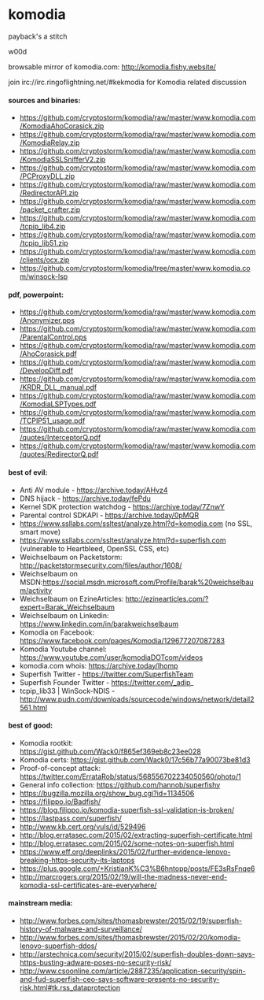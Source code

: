 # komodia
payback's a stitch

w00d

browsable mirror of komodia.com: http://komodia.fishy.website/

join irc://irc.ringoflightning.net/#kekmodia for Komodia related discussion

#### sources and binaries:

* https://github.com/cryptostorm/komodia/raw/master/www.komodia.com/KomodiaAhoCorasick.zip
* https://github.com/cryptostorm/komodia/raw/master/www.komodia.com/KomodiaRelay.zip
* https://github.com/cryptostorm/komodia/raw/master/www.komodia.com/KomodiaSSLSnifferV2.zip
* https://github.com/cryptostorm/komodia/raw/master/www.komodia.com/PCProxyDLL.zip
* https://github.com/cryptostorm/komodia/raw/master/www.komodia.com/RedirectorAPI.zip
* https://github.com/cryptostorm/komodia/raw/master/www.komodia.com/packet_crafter.zip
* https://github.com/cryptostorm/komodia/raw/master/www.komodia.com/tcpip_lib4.zip
* https://github.com/cryptostorm/komodia/raw/master/www.komodia.com/tcpip_lib51.zip
* https://github.com/cryptostorm/komodia/raw/master/www.komodia.com/clients/ocx.zip
* https://github.com/cryptostorm/komodia/tree/master/www.komodia.com/winsock-lsp

#### pdf, powerpoint:

* https://github.com/cryptostorm/komodia/raw/master/www.komodia.com/Anonymizer.pps
* https://github.com/cryptostorm/komodia/raw/master/www.komodia.com/ParentalControl.pps
* https://github.com/cryptostorm/komodia/raw/master/www.komodia.com/AhoCorasick.pdf
* https://github.com/cryptostorm/komodia/raw/master/www.komodia.com/DevelopDiff.pdf
* https://github.com/cryptostorm/komodia/raw/master/www.komodia.com/KRDR_DLL_manual.pdf
* https://github.com/cryptostorm/komodia/raw/master/www.komodia.com/KomodiaLSPTypes.pdf
* https://github.com/cryptostorm/komodia/raw/master/www.komodia.com/TCPIP51_usage.pdf
* https://github.com/cryptostorm/komodia/raw/master/www.komodia.com/quotes/InterceptorQ.pdf
* https://github.com/cryptostorm/komodia/raw/master/www.komodia.com/quotes/RedirectorQ.pdf

#### best of evil:

* Anti AV module - https://archive.today/AHvz4
* DNS hijack - https://archive.today/fePdu
* Kernel SDK protection watchdog - https://archive.today/7ZnwY
* Parental control SDKAPI - https://archive.today/0pMQR
* https://www.ssllabs.com/ssltest/analyze.html?d=komodia.com (no SSL, smart move)
* https://www.ssllabs.com/ssltest/analyze.html?d=superfish.com (vulnerable to Heartbleed, OpenSSL CSS, etc)
* Weichselbaum on Packetstorm: http://packetstormsecurity.com/files/author/1608/
* Weichselbaum on MSDN:https://social.msdn.microsoft.com/Profile/barak%20weichselbaum/activity
* Weichselbaum on EzineArticles: http://ezinearticles.com/?expert=Barak_Weichselbaum
* Weichselbaum on Linkedin: https://www.linkedin.com/in/barakweichselbaum
* Komodia on Facebook: https://www.facebook.com/pages/Komodia/129677207087283
* Komodia Youtube channel: https://www.youtube.com/user/komodiaDOTcom/videos
* komodia.com whois: https://archive.today/lhomp
* Superfish Twitter - https://twitter.com/SuperfishTeam
* Superfish Founder Twitter - https://twitter.com/_adip_
* tcpip_lib33 | WinSock-NDIS - http://www.pudn.com/downloads/sourcecode/windows/network/detail2561.html

#### best of good:

* Komodia rootkit: https://gist.github.com/Wack0/f865ef369eb8c23ee028
* Komodia certs: https://gist.github.com/Wack0/17c56b77a90073be81d3
* Proof-of-concept attack: https://twitter.com/ErrataRob/status/568556702234050560/photo/1
* General info collection: https://github.com/hannob/superfishy
* https://bugzilla.mozilla.org/show_bug.cgi?id=1134506
* https://filippo.io/Badfish/
* https://blog.filippo.io/komodia-superfish-ssl-validation-is-broken/
* https://lastpass.com/superfish/
* http://www.kb.cert.org/vuls/id/529496
* http://blog.erratasec.com/2015/02/extracting-superfish-certificate.html
* http://blog.erratasec.com/2015/02/some-notes-on-superfish.html
* https://www.eff.org/deeplinks/2015/02/further-evidence-lenovo-breaking-https-security-its-laptops
* https://plus.google.com/+KristianK%C3%B6hntopp/posts/FE3sRsFnqe6
* http://marcrogers.org/2015/02/19/will-the-madness-never-end-komodia-ssl-certificates-are-everywhere/

#### mainstream media:

* http://www.forbes.com/sites/thomasbrewster/2015/02/19/superfish-history-of-malware-and-surveillance/
* http://www.forbes.com/sites/thomasbrewster/2015/02/20/komodia-lenovo-superfish-ddos/
* http://arstechnica.com/security/2015/02/superfish-doubles-down-says-https-busting-adware-poses-no-security-risk/
* http://www.csoonline.com/article/2887235/application-security/spin-and-fud-superfish-ceo-says-software-presents-no-security-risk.html#tk.rss_dataprotection
